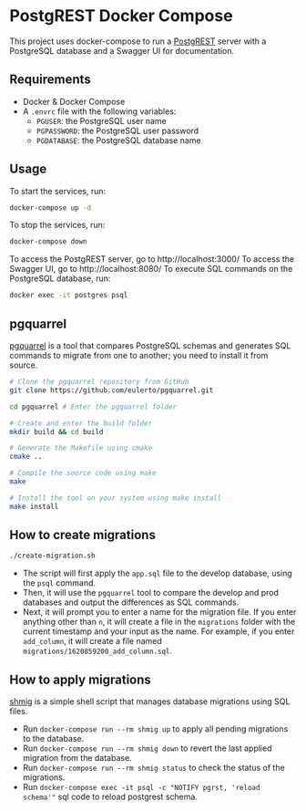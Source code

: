 # PostgREST Docker Compose

This project uses docker-compose to run a [PostgREST](https://postgrest.org/en/stable/) server with a PostgreSQL
database and a Swagger UI for documentation.

## Requirements

- Docker & Docker Compose
- A `.envrc` file with the following variables:
  - `PGUSER`: the PostgreSQL user name
  - `PGPASSWORD`: the PostgreSQL user password
  - `PGDATABASE`: the PostgreSQL database name

## Usage

To start the services, run:
```bash
docker-compose up -d
```

To stop the services, run:
```bash
docker-compose down
```

To access the PostgREST server, go to http://localhost:3000/
To access the Swagger UI, go to http://localhost:8080/
To execute SQL commands on the PostgreSQL database, run:
```bash
docker exec -it postgres psql
```

## pgquarrel
[pgquarrel](https://github.com/eulerto/pgquarrel) is a tool that compares PostgreSQL schemas and generates SQL
commands to migrate from one to another; you need to install it from source.
```bash
# Clone the pgquarrel repository from GitHub
git clone https://github.com/eulerto/pgquarrel.git

cd pgquarrel # Enter the pgquarrel folder

# Create and enter the build folder
mkdir build && cd build

# Generate the Makefile using cmake
cmake ..

# Compile the source code using make
make

# Install the tool on your system using make install
make install
```

## How to create migrations
```bash
./create-migration.sh
```

- The script will first apply the `app.sql` file to the develop database, using the `psql` command.
- Then, it will use the `pgquarrel` tool to compare the develop and prod databases and output the differences as SQL commands.
- Next, it will prompt you to enter a name for the migration file. If you
  enter anything other than `n`, it will create a file in the `migrations`
  folder with the current timestamp and your input as the name. For example, if
  you enter `add_column`, it will create a file named
  `migrations/1620859200_add_column.sql`.

## How to apply migrations

[shmig](https://github.com/mbucc/shmig) is a simple shell script that manages database migrations using SQL
files.

- Run `docker-compose run --rm shmig up` to apply all pending migrations to the database.
- Run `docker-compose run --rm shmig down` to revert the last applied migration from the database.
- Run `docker-compose run --rm shmig status` to check the status of the migrations.
- Run `docker-compose exec -it psql -c "NOTIFY pgrst, 'reload schema'"` sql code to reload postgrest schema.

